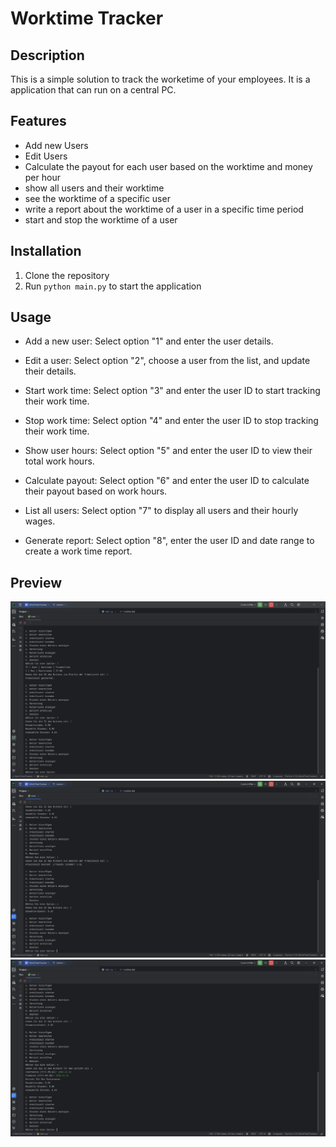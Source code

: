 # Worktime Tracker
## Description
This is a simple solution to track the worketime of your employees. It is a application that can run on a central PC.

## Features
- Add new Users
- Edit Users
- Calculate the payout for each user based on the worktime and money per hour
- show all users and their worktime
- see the worktime of a specific user
- write a report about the worktime of a user in a specific time period
- start and stop the worktime of a user

## Installation
1. Clone the repository
2. Run `python main.py` to start the application

## Usage
- Add a new user: Select option "1" and enter the user details.

- Edit a user: Select option "2", choose a user from the list, and update their details.

- Start work time: Select option "3" and enter the user ID to start tracking their work time.

- Stop work time: Select option "4" and enter the user ID to stop tracking their work time.

- Show user hours: Select option "5" and enter the user ID to view their total work hours.

- Calculate payout: Select option "6" and enter the user ID to calculate their payout based on work hours.

- List all users: Select option "7" to display all users and their hourly wages.

- Generate report: Select option "8", enter the user ID and date range to create a work time report.

## Preview
<img src="preview/1.png"> <br>
<img src="preview/2.png"> <br>
<img src="preview/3.png"> <br>